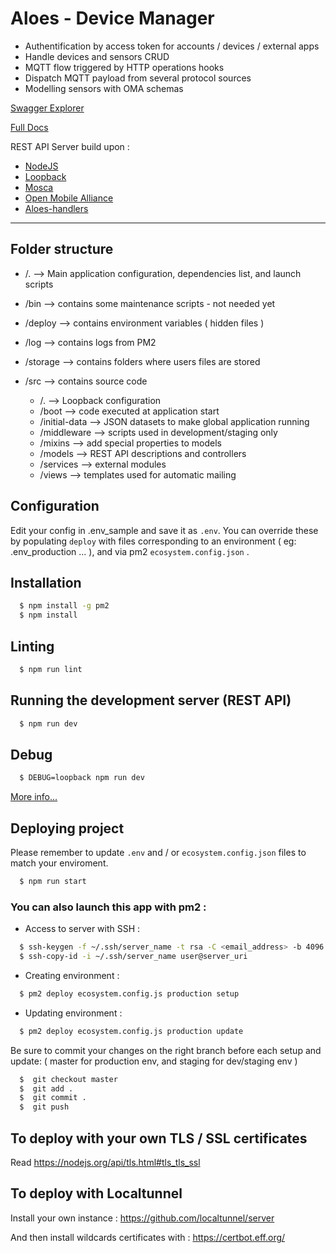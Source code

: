 # Aloes - Device Manager

- Authentification by access token for accounts / devices / external apps
- Handle devices and sensors CRUD
- MQTT flow triggered by HTTP operations hooks
- Dispatch MQTT payload from several protocol sources
- Modelling sensors with OMA schemas

[Swagger Explorer](https://api.aloes.io/explorer)

[Full Docs](https://aloes.frama.io/device-manager/)

REST API Server build upon :
- [NodeJS](https://nodejs.org/en/)
- [Loopback](https://loopback.io/doc/en/lb3/)
- [Mosca](https://mosca.io/)
- [Open Mobile Alliance](http://www.openmobilealliance.org/wp/OMNA/LwM2M/LwM2MRegistry.html)
- [Aloes-handlers](https://www.npmjs.com/package/aloes-handlers)

-----


## Folder structure

- /. --> Main application configuration, dependencies list, and launch scripts

- /bin --> contains some maintenance scripts - not needed yet

- /deploy --> contains environment variables ( hidden files )

- /log --> contains logs from PM2

- /storage --> contains folders where users files are stored

- /src --> contains source code
  - /. --> Loopback configuration
  - /boot --> code executed at application start
  - /initial-data --> JSON datasets to make global application running
  - /middleware --> scripts used in development/staging only
  - /mixins --> add special properties to models
  - /models --> REST API descriptions and controllers
  - /services --> external modules
  - /views --> templates used for automatic mailing


## Configuration

Edit your config in .env_sample and save it as `.env`.
You can override these by populating `deploy` with files corresponding to an environment ( eg: .env_production ... ), and via pm2 `ecosystem.config.json` .


## Installation

``` bash
  $ npm install -g pm2
  $ npm install
```


## Linting

```bash
  $ npm run lint
```


## Running the development server (REST API)

```bash
  $ npm run dev
```


## Debug

```bash
  $ DEBUG=loopback npm run dev
```

[More info...](https://loopback.io/doc/en/lb3/Setting-debug-strings.html)



## Deploying project

Please remember to update `.env` and / or `ecosystem.config.json` files to match your enviroment.

```bash
  $ npm run start
```


### You can also launch this app with pm2 :

- Access to server with SSH :

```bash
  $ ssh-keygen -f ~/.ssh/server_name -t rsa -C <email_address> -b 4096
  $ ssh-copy-id -i ~/.ssh/server_name user@server_uri
```

- Creating environment :

```bash
  $ pm2 deploy ecosystem.config.js production setup
```

- Updating environment :

```bash
  $ pm2 deploy ecosystem.config.js production update
```

Be sure to commit your changes on the right branch before each setup and update: ( master for production env, and staging for dev/staging env )

```bash
  $  git checkout master
  $  git add .
  $  git commit .
  $  git push
```

## To deploy with your own TLS / SSL certificates

Read https://nodejs.org/api/tls.html#tls_tls_ssl


## To deploy with Localtunnel 

Install your own instance :  https://github.com/localtunnel/server

And then install wildcards certificates with : https://certbot.eff.org/